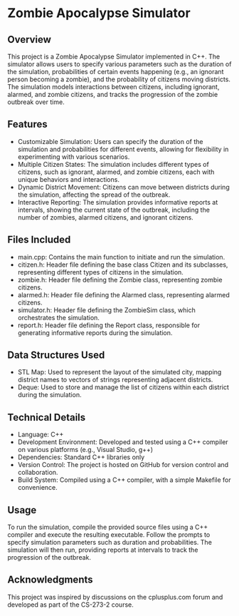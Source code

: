 <!DOCTYPE html>
<html lang="en">
<head>
  <meta charset="UTF-8">
  <meta name="viewport" content="width=device-width, initial-scale=1.0">
</head>
<body>
  <h1>Zombie Apocalypse Simulator</h1>

  <h2>Overview</h2>
  <p>This project is a Zombie Apocalypse Simulator implemented in C++. The simulator allows users to specify various parameters such as the duration of the simulation, probabilities of certain events happening (e.g., an ignorant person becoming a zombie), and the probability of citizens moving districts. The simulation models interactions between citizens, including ignorant, alarmed, and zombie citizens, and tracks the progression of the zombie outbreak over time.</p>

  <h2>Features</h2>
  <ul>
    <li>Customizable Simulation: Users can specify the duration of the simulation and probabilities for different events, allowing for flexibility in experimenting with various scenarios.</li>
    <li>Multiple Citizen States: The simulation includes different types of citizens, such as ignorant, alarmed, and zombie citizens, each with unique behaviors and interactions.</li>
    <li>Dynamic District Movement: Citizens can move between districts during the simulation, affecting the spread of the outbreak.</li>
    <li>Interactive Reporting: The simulation provides informative reports at intervals, showing the current state of the outbreak, including the number of zombies, alarmed citizens, and ignorant citizens.</li>
  </ul>

  <h2>Files Included</h2>
  <ul>
    <li>main.cpp: Contains the main function to initiate and run the simulation.</li>
    <li>citizen.h: Header file defining the base class Citizen and its subclasses, representing different types of citizens in the simulation.</li>
    <li>zombie.h: Header file defining the Zombie class, representing zombie citizens.</li>
    <li>alarmed.h: Header file defining the Alarmed class, representing alarmed citizens.</li>
    <li>simulator.h: Header file defining the ZombieSim class, which orchestrates the simulation.</li>
    <li>report.h: Header file defining the Report class, responsible for generating informative reports during the simulation.</li>
  </ul>

  <h2>Data Structures Used</h2>
  <ul>
    <li>STL Map: Used to represent the layout of the simulated city, mapping district names to vectors of strings representing adjacent districts.</li>
    <li>Deque: Used to store and manage the list of citizens within each district during the simulation.</li>
  </ul>

  <h2>Technical Details</h2>
  <ul>
    <li>Language: C++</li>
    <li>Development Environment: Developed and tested using a C++ compiler on various platforms (e.g., Visual Studio, g++)</li>
    <li>Dependencies: Standard C++ libraries only</li>
    <li>Version Control: The project is hosted on GitHub for version control and collaboration.</li>
    <li>Build System: Compiled using a C++ compiler, with a simple Makefile for convenience.</li>
  </ul>

  <h2>Usage</h2>
  <p>To run the simulation, compile the provided source files using a C++ compiler and execute the resulting executable. Follow the prompts to specify simulation parameters such as duration and probabilities. The simulation will then run, providing reports at intervals to track the progression of the outbreak.</p>

  <h2>Acknowledgments</h2>
  <p>This project was inspired by discussions on the cplusplus.com forum and developed as part of the CS-273-2 course.</p>
</body>
</html>
